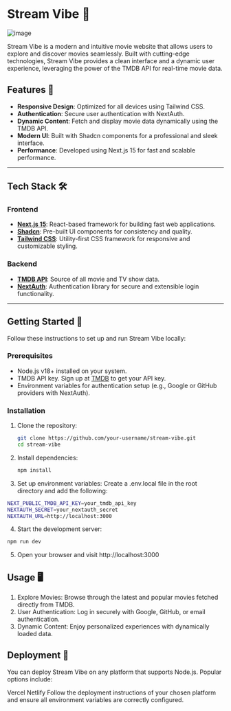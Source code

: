 # Stream Vibe 🎥
![image](https://github.com/user-attachments/assets/d4bfa96b-9918-4ceb-83f2-830b6c821219)

Stream Vibe is a modern and intuitive movie website that allows users to explore and discover movies seamlessly. Built with cutting-edge technologies, Stream Vibe provides a clean interface and a dynamic user experience, leveraging the power of the TMDB API for real-time movie data.

## Features 🚀

- **Responsive Design**: Optimized for all devices using Tailwind CSS.
- **Authentication**: Secure user authentication with NextAuth.
- **Dynamic Content**: Fetch and display movie data dynamically using the TMDB API.
- **Modern UI**: Built with Shadcn components for a professional and sleek interface.
- **Performance**: Developed using Next.js 15 for fast and scalable performance.

---

## Tech Stack 🛠️

### Frontend
- **[Next.js 15](https://nextjs.org/)**: React-based framework for building fast web applications.
- **[Shadcn](https://shadcn.dev/)**: Pre-built UI components for consistency and quality.
- **[Tailwind CSS](https://tailwindcss.com/)**: Utility-first CSS framework for responsive and customizable styling.

### Backend
- **[TMDB API](https://www.themoviedb.org/documentation/api)**: Source of all movie and TV show data.
- **[NextAuth](https://next-auth.js.org/)**: Authentication library for secure and extensible login functionality.

---

## Getting Started 🏁

Follow these instructions to set up and run Stream Vibe locally:

### Prerequisites
- Node.js v18+ installed on your system.
- TMDB API key. Sign up at [TMDB](https://www.themoviedb.org/) to get your API key.
- Environment variables for authentication setup (e.g., Google or GitHub providers with NextAuth).

### Installation

1. Clone the repository:
   ```bash
   git clone https://github.com/your-username/stream-vibe.git
   cd stream-vibe
    ```

2. Install dependencies:
   ```bash
   npm install
   ```
3. Set up environment variables: Create a .env.local file in the root directory and add the following:
```bash
NEXT_PUBLIC_TMDB_API_KEY=your_tmdb_api_key
NEXTAUTH_SECRET=your_nextauth_secret
NEXTAUTH_URL=http://localhost:3000
```
4. Start the development server:
```bash
npm run dev
```
5. Open your browser and visit http://localhost:3000

## Usage 🖥️
1. Explore Movies: Browse through the latest and popular movies fetched directly from TMDB.
2. User Authentication: Log in securely with Google, GitHub, or email authentication.
3. Dynamic Content: Enjoy personalized experiences with dynamically loaded data.

## Deployment 🚀
You can deploy Stream Vibe on any platform that supports Node.js. Popular options include:

Vercel
Netlify
Follow the deployment instructions of your chosen platform and ensure all environment variables are correctly configured.

